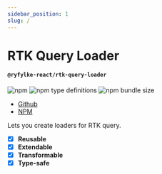 ```yaml
---
sidebar_position: 1
slug: /
---
```


# RTK Query Loader

#### `@ryfylke-react/rtk-query-loader`

![npm](https://img.shields.io/npm/v/@ryfylke-react/rtk-query-loader?color=gray&style=flat-square)
![npm type definitions](https://img.shields.io/npm/types/@ryfylke-react/rtk-query-loader?color=gray&label=%20&logoColor=gray)
![npm bundle size](https://img.shields.io/bundlephobia/min/@ryfylke-react/rtk-query-loader@latest?style=flat-square)

- [Github](https://github.com/ryfylke-react-as/rtk-query-loader)
- [NPM](https://www.npmjs.com/package/@ryfylke-react/rtk-query-loader)

Lets you create loaders for RTK query.

- [x] **Reusable**
- [x] **Extendable**
- [x] **Transformable**
- [x] **Type-safe**
